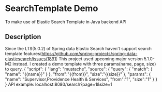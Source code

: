 # SearchTemplate Demo

To make use of Elastic Search Template in Java backend API

## Description

Since the LTS(5.0.2) of Spring data Elastic Search haven't support search template features(https://github.com/spring-projects/spring-data-elasticsearch/issues/1891)
This project used upcoming major version 5.1.0-M2 instead.
I created a demo template with three params(name, page, size) to query.
{
  "script": {
    "lang": "mustache",
    "source": {
      "query": {
        "match": {
          "name": "{{name}}"
        }
      },
      "from":"{{from}}",
      "size":"{{size}}"
    },
  "params": {
    "name": "Supervisor,Providence Health & Services",
    "from":"1",
    "size":"1"
    }
  }
}
API example:
localhost:8080/search?page=1&size=1

